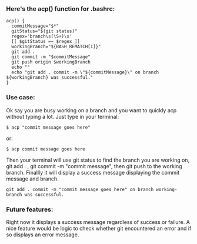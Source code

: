 ### Here's the acp() function for .bashrc:
```
acp() {
  commitMessage="$*"
  gitStatus="$(git status)"
  regex='branch\s(\S+)\s'
  [[ $gitStatus =~ $regex ]]
  workingBranch="${BASH_REMATCH[1]}"
  git add .
  git commit -m "$commitMessage"
  git push origin $workingBranch
  echo ""
  echo "git add . commit -m \"${commitMessage}\" on branch ${workingBranch} was successful."
}
```

### Use case: 
Ok say you are busy working on a branch and you want to quickly acp without typing a lot. Just type in your terminal:
```
$ acp "commit message goes here"
```
or:
```
$ acp commit message goes here
```
Then your terminal will use git status to find the branch you are working on, git add . , git commit -m "commit message", then git push to the working branch. Finallly it will display a success message displaying the commit message and branch.
```
git add . commit -m "commit message goes here" on branch working-branch was successful.
```

### Future features:
Right now it displays a success message regardless of success or failure. A nice feature would be logic to check whether git encountered an error and if so displays an error message. 
